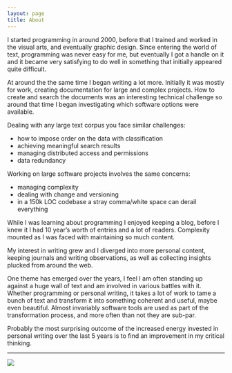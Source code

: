 ```yaml
---
layout: page
title: About
---
```


I started programming in around 2000, before that I trained and worked in the visual arts, and eventually graphic design.  Since entering the world of text, programming was never easy for me, but eventually I got a handle on it and it became very satisfying to do well in something that  initially appeared quite difficult.

At around the the same time I began writing a lot more.  Initially it was mostly for work, creating documentation for large and complex projects.  How to create and search the documents was an interesting technical challenge so around that time I began investigating which software options were available.

Dealing with any large text corpus you face similar challenges:
- how to impose order on the data with classification
- achieving meaningful search results
- managing distributed access and permissions
- data redundancy 

Working on large software projects involves the same concerns:
- managing complexity
- dealing with change and versioning
- in a 150k LOC codebase a stray comma/white space can derail everything 

While I was learning about programming I enjoyed keeping a blog, before I knew it I had 10 year’s worth of entries and a lot of readers.  Complexity mounted as I was faced with maintaining so much content.

My interest in writing grew and I diverged into more personal content, keeping journals and writing observations, as well as collecting insights plucked from around the web.

One theme has emerged over the years, I feel I am often standing up against a huge wall of text and am involved in various battles with it.  Whether programming or personal writing, it takes a lot of work to tame a bunch of text and transform it into something coherent and useful, maybe even beautiful.  Almost invariably software tools are used as part of the transformation process, and more often than not they are sub-par.

Probably the most surprising outcome of the increased energy invested in personal writing over the last 5 years is to find an improvement in my critical thinking.

---- 

![][image-1]


[image-1]:	/images/mumbo-jumbo.png